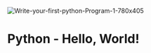 ![Write-your-first-python-Program-1-780x405](https://github.com/El-gibbor/alx-higher_level_programming/assets/107848793/7cb7911a-8cc6-48ef-ada2-3a4123ec63a0)
# Python - Hello, World!
